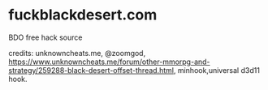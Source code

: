 # fuckblackdesert.com
BDO free hack source

credits: unknowncheats.me, @zoomgod, https://www.unknowncheats.me/forum/other-mmorpg-and-strategy/259288-black-desert-offset-thread.html, minhook,universal d3d11 hook.
